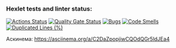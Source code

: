 ### Hexlet tests and linter status:
[![Actions Status](https://github.com/Antojkv/java-project-61/actions/workflows/hexlet-check.yml/badge.svg)](https://github.com/Antojkv/java-project-61/actions)
[![Quality Gate Status](https://sonarcloud.io/api/project_badges/measure?project=Antojkv_java-project-61&metric=alert_status)](https://sonarcloud.io/summary/new_code?id=Antojkv_java-project-61)
[![Bugs](https://sonarcloud.io/api/project_badges/measure?project=Antojkv_java-project-61&metric=bugs)](https://sonarcloud.io/summary/new_code?id=Antojkv_java-project-61)
[![Code Smells](https://sonarcloud.io/api/project_badges/measure?project=Antojkv_java-project-61&metric=code_smells)](https://sonarcloud.io/summary/new_code?id=Antojkv_java-project-61)
[![Duplicated Lines (%)](https://sonarcloud.io/api/project_badges/measure?project=Antojkv_java-project-61&metric=duplicated_lines_density)](https://sonarcloud.io/summary/new_code?id=Antojkv_java-project-61)

Аскинема: https://asciinema.org/a/C2DaZpopjiwCQOdQGr5ldJEa4
